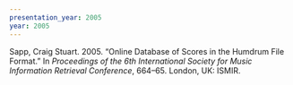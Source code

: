 ```yaml
---
presentation_year: 2005
year: 2005
---
```


Sapp, Craig Stuart. 2005. “Online Database of Scores in the Humdrum File Format.” In <i>Proceedings of the 6th International Society for Music Information Retrieval Conference</i>, 664–65. London, UK: ISMIR.